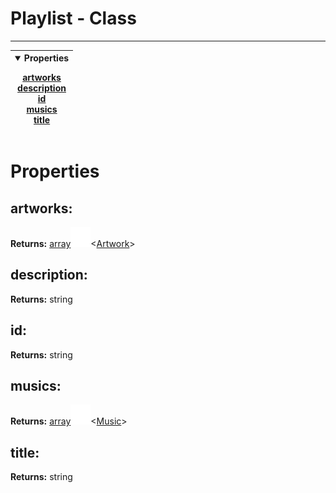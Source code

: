 <!-- This file is generated by a script. Do not edit directly -->
# Playlist - Class


---
| <details open><summary>Properties</summary><p>[artworks](#artworks)<br>[description](#description)<br>[id](#id)<br>[musics](#musics)<br>[title](#title)</p></details> |
| --- |



 # Properties


## artworks:


**Returns:**
<span class="flex_return">[array![Link](../assets/img/external_link.svg)](https://developer.mozilla.org/en-US/docs/Web/JavaScript/Reference/Global_Objects/Array)&lt;[Artwork](/docs/class/Artwork)&gt;</span>
## description:


**Returns:**
<span class="flex_return">string</span>
## id:


**Returns:**
<span class="flex_return">string</span>
## musics:


**Returns:**
<span class="flex_return">[array![Link](../assets/img/external_link.svg)](https://developer.mozilla.org/en-US/docs/Web/JavaScript/Reference/Global_Objects/Array)&lt;[Music](/docs/class/Music)&gt;</span>
## title:


**Returns:**
<span class="flex_return">string</span>